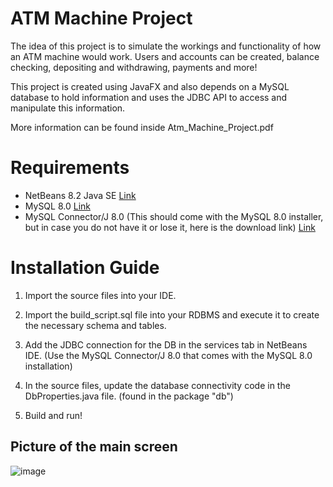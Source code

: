 # ATM Machine Project

The idea of this project is to simulate the workings and functionality of how an ATM machine would work.
Users and accounts can be created, balance checking, depositing and withdrawing, payments and more!

This project is created using JavaFX and also depends on a MySQL database to hold information and uses the JDBC API to access
and manipulate this information.

More information can be found inside Atm_Machine_Project.pdf

# Requirements

* NetBeans 8.2 Java SE [Link](https://netbeans.org/downloads/8.2/)
* MySQL 8.0 [Link](https://dev.mysql.com/downloads/windows/installer/8.0.html)
* MySQL Connector/J 8.0 (This should come with the MySQL 8.0 installer, but in case you do not have it or lose it, here is the download link) [Link](https://dev.mysql.com/downloads/connector/j/8.0.html)

# Installation Guide

1) Import the source files into your IDE.

2) Import the build_script.sql file into your RDBMS and execute it to create the necessary schema and tables.

3) Add the JDBC connection for the DB in the services tab in NetBeans IDE. (Use the MySQL Connector/J 8.0 that comes with the MySQL 8.0 installation)

4) In the source files, update the database connectivity code in the DbProperties.java file. (found in the package "db")

5) Build and run!

## Picture of the main screen
![image](https://user-images.githubusercontent.com/32787307/55508584-7e72aa00-565a-11e9-8a30-6f0fc509a36a.png)

